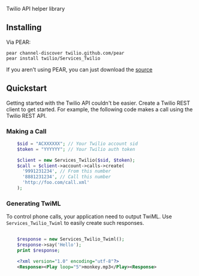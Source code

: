 Twilio API helper library

## Installing

Via PEAR:

    pear channel-discover twilio.github.com/pear
    pear install twilio/Services_Twilio

If you aren't using PEAR, you can just download the [source](https://github.com/twilio/pear/blob/gh-pages/get/Services_Twilio-3.0.0.tar?raw=true>)

## Quickstart

Getting started with the Twilio API couldn't be easier. Create a Twilio REST client to get started. For example, the following code makes a call using the Twilio REST API.

### Making a Call

```php
    $sid = "ACXXXXXX"; // Your Twilio account sid
    $token = "YYYYYY"; // Your Twilio auth token

    $client = new Services_Twilio($sid, $token);
    $call = $client->account->calls->create(
      '9991231234', // From this number
      '8881231234', // Call this number
      'http://foo.com/call.xml'
    );
```

### Generating TwiML

To control phone calls, your application need to output TwiML. Use `Services_Twilio_Twiml` to easily create such responses.

```php

    $response = new Services_Twilio_Twiml();
    $response->say('Hello');
    print $response;
```

```xml
    <?xml version="1.0" encoding="utf-8"?>
    <Response><Play loop="5">monkey.mp3</Play><Response>
```
